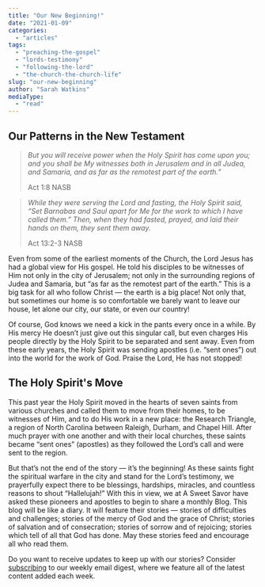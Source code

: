 ```yaml
---
title: "Our New Beginning!"
date: "2021-01-09"
categories: 
  - "articles"
tags: 
  - "preaching-the-gospel"
  - "lords-testimony"
  - "following-the-lord"
  - "the-church-the-church-life"
slug: "our-new-beginning"
author: "Sarah Watkins"
mediaType: 
  - "read"
---
```


## Our Patterns in the New Testament

> _But you will receive power when the Holy Spirit has come upon you; and you shall be My witnesses both in Jerusalem and in all Judea, and Samaria, and as far as the remotest part of the earth.”_
> 
> Act 1:8 NASB

> _While they were serving the Lord and fasting, the Holy Spirit said, “Set Barnabas and Saul apart for Me for the work to which I have called them.” Then, when they had fasted, prayed, and laid their hands on them, they sent them away._
> 
> Act 13:2-3 NASB

Even from some of the earliest moments of the Church, the Lord Jesus has had a global view for His gospel. He told his disciples to be witnesses of Him not only in the city of Jerusalem; not only in the surrounding regions of Judea and Samaria, but “as far as the remotest part of the earth.” This is a big task for all who follow Christ — the earth is a big place! Not only that, but sometimes our home is so comfortable we barely want to leave our house, let alone our city, our state, or even our country!

Of course, God knows we need a kick in the pants every once in a while. By His mercy He doesn’t just give out this singular call, but even charges His people directly by the Holy Spirit to be separated and sent away. Even from these early years, the Holy Spirit was sending apostles (i.e. “sent ones”) out into the world for the work of God. Praise the Lord, He has not stopped!

## The Holy Spirit's Move

This past year the Holy Spirit moved in the hearts of seven saints from various churches and called them to move from their homes, to be witnesses of Him, and to do His work in a new place: the Research Triangle, a region of North Carolina between Raleigh, Durham, and Chapel Hill. After much prayer with one another and with their local churches, these saints became “sent ones” (apostles) as they followed the Lord’s call and were sent to the region.

But that’s not the end of the story — it’s the beginning! As these saints fight the spiritual warfare in the city and stand for the Lord’s testimony, we prayerfully expect there to be blessings, hardships, miracles, and countless reasons to shout “Hallelujah!” With this in view, we at A Sweet Savor have asked these pioneers and apostles to begin to share a monthly Blog. This blog will be like a diary. It will feature their stories — stories of difficulties and challenges; stories of the mercy of God and the grace of Christ; stories of salvation and of consecration; stories of sorrow and of rejoicing; stories which tell of all that God has done. May these stories feed and encourage all who read them.

Do you want to receive updates to keep up with our stories? Consider [subscribing](#subscribe) to our weekly email digest, where we feature all of the latest content added each week.
